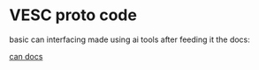 # VESC proto code


basic can interfacing made using ai tools after feeding it the docs:

[can docs](https://github.com/vedderb/bldc/blob/master/documentation/comm_can.md)


